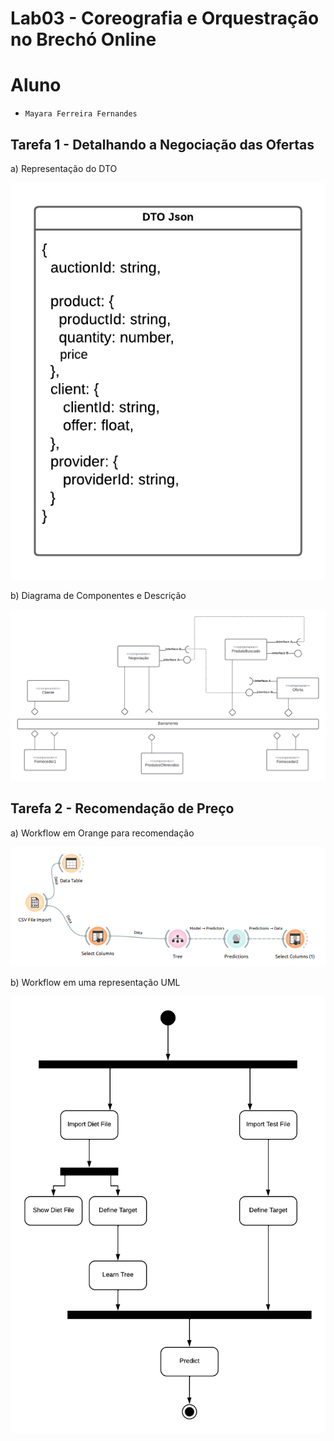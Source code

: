 # Lab03 - Coreografia e Orquestração no Brechó Online

# Aluno
* `Mayara Ferreira Fernandes`

## Tarefa 1 - Detalhando a Negociação das Ofertas

a) Representação do DTO

![DTO](images/dto.png)

b) Diagrama de Componentes e Descrição

![diagrama componentes](images/diagram-componentes.png)

## Tarefa 2 - Recomendação de Preço

a) Workflow em Orange para recomendação

![Workflow Orange](images/workflow-orange.png)

b) Workflow em uma representação UML

![Workflow UML](images/workflow-uml.png)
